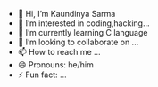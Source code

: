 - 👋 Hi, I’m Kaundinya Sarma
- 👀 I’m interested in coding,hacking...
- 🌱 I’m currently learning C language 
- 💞️ I’m looking to collaborate on ...
- 📫 How to reach me ...
- 😄 Pronouns: he/him        
- ⚡ Fun fact: ...

<!---
Kaundinya2006/Kaundinya2006 is a ✨ special ✨ repository because its `README.md` (this file) appears on your GitHub profile.
You can click the Preview link to take a look at your changes.
--->
